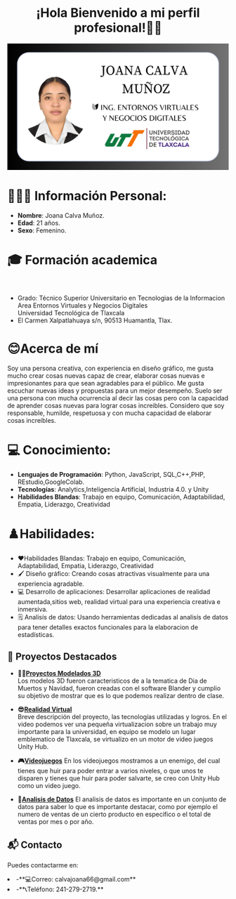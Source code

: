 <div align="center">
    <h1 align="center">¡Hola Bienvenido a mi perfil profesional!👋🏼 </h1>
</div> 
<p align="center"><img src="https://github.com/Joa25/Joana-Calva/blob/main/Tarjeta%20de%20presentacion%20joana.png"/></p>

# 👩🏻‍💼 Información Personal:
- **Nombre**: Joana Calva Muñoz.
- **Edad**: 21 años.
- **Sexo**: Femenino.

# 🎓 Formación academica
<br>
        <ul>
            <li>Grado: Técnico Superior Universitario en Tecnologias de la Informacion Area Entornos Virtuales y Negocios Digitales</li>
            Universidad Tecnológica de Tlaxcala
            <li>El Carmen Xalpatlahuaya s/n, 90513 Huamantla, Tlax.</li>
        </ul>
    
# 😊Acerca de mí
Soy una persona creativa, con experiencia en diseño gráfico, me gusta mucho crear cosas nuevas capaz de crear, elaborar cosas nuevas e impresionantes para que sean agradables para el público. Me gusta escuchar nuevas ideas y propuestas para un mejor desempeño. Suelo ser una persona con mucha ocurrencia al decir las cosas pero con la  capacidad de aprender cosas nuevas para lograr cosas increibles. Considero que soy responsable, humilde, respetuosa y con mucha capacidad de elaborar cosas increíbles.

# 💻 Conocimiento:

- **Lenguajes de Programación**: Python, JavaScript, SQL,C++,PHP, REstudio,GoogleColab.
- **Tecnologías**: Analytics,Inteligencia Artificial, Industria 4.0. y Unity
- **Habilidades Blandas**: Trabajo en equipo, Comunicación, Adaptabilidad, Empatia, Liderazgo, Creatividad


# ♟️Habilidades:
- ❤️Habilidades Blandas: Trabajo en equipo, Comunicación, Adaptabilidad, Empatia, Liderazgo, Creatividad
- 🖌️ Diseño gráfico: Creando cosas atractivas visualmente para una experiencia agradable.
- 💻 Desarrollo de aplicaciones: Desarrollar aplicaciones de realidad aumentada,sitios web, realidad virtual para una experiencia creativa e inmersiva.
- 🗒️ Analisís de datos: Usando herramientas dedicadas al analisís de datos para tener detalles exactos funcionales para la elaboracion de estadísticas.


## 🚀 Proyectos Destacados

- **👩‍💻[Proyectos Modelados 3D](https://drive.google.com/drive/folders/148peTyRtuIWgV0pE9VlB9GuQxaXRqJ4t?usp=sharing)**  
  Los modelos 3D fueron caracteristicos de a la tematica de Dia de Muertos y Navidad, fueron creadas con el software Blander y cumplio su objetivo de mostrar que 
  es lo que podemos realizar dentro de clase.

- **😎[Realidad Virtual](https://drive.google.com/drive/folders/1IJHho1OQ5o9lD0qmmuTUirNjsQnU5r3F?usp=sharing)**  
  Breve descripción del proyecto, las tecnologías utilizadas y logros.
  En el video podemos ver una pequeña virtualizacion sobre un trabajo muy importante para la universidad, en equipo se modelo un lugar emblematico de Tlaxcala, se 
  virtualizo en un motor de video juegos Unity Hub.
  
 - **🎮[Videojuegos](https://drive.google.com/drive/folders/1XtHBvfIUUkin7MnJOgeVVbiv_W_383Sh?usp=sharing)**
   En los videojuegos mostramos a un enemigo, del cual tienes que huir para poder entrar a varios niveles, o que unos te disparen y tienes que huir para poder 
   salvarte, se creo con Unity Hub como un video juego.

- **📃[Analisis de Datos]()**
  El analisis de datos es importante en un conjunto de datos para saber lo que es importante destacar, como por ejemplo el numero de ventas de un cierto producto 
  en especifico o el total de  ventas por mes o por año.


## 📬 Contacto

Puedes contactarme en:
<li>-**💻Correo: calvajoana66@gmail.com**</li>
<li>-**📞Teléfono: 241-279-2719.**</li>

